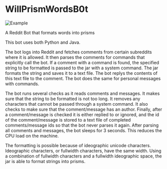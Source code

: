 # WillPrismWordsB0t

![Example](https://i.imgur.com/4dXCM6N.jpg)

A Reddit Bot that formats words into prisms

This bot uses both Python and Java. 

The bot logs into Reddit and fetches comments from certain subreddits where it is allowed. It then parses the comments
for commands that explicitly call the bot. If a comment with a command is found, the specified string to be formatted is
passed to the jar with a system command. The jar formats the string and saves it to a text file. The bot replys 
the contents of this text file to the comment. The bot does the same for personal messages with commands.

The bot runs several checks as it reads comments and messages. It makes sure that the string to be formatted is not too long. It 
removes any characters that cannot be passed through a system command. It also checks to make sure that the comment/message has
an author. Finally, after a comment/message is checked it is either replied to or ignored, and the id of the comment/message
is stored to a text file of completed comments/message ids so that the bot never parses it again. After parsing all comments
and messages, the bot sleeps for 3 seconds. This reduces the CPU load on the machine. 

The formatting is possible because of ideographic unicode characters. Ideographic characters, or fullwidth characters, have the 
same width. Using a combination of fullwidth characters and a fullwidth ideographic space, the jar is able to format strings 
into prisms. 

